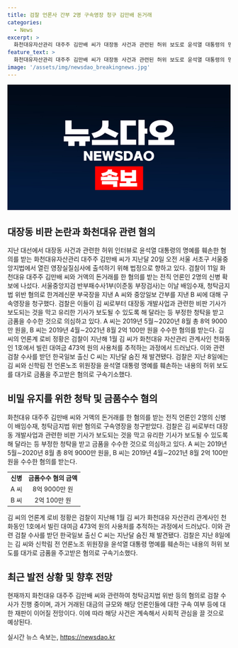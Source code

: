 ```yaml
---
title: 검찰 언론사 간부 2명 구속영장 청구 김만배 돈거래
categories:
  - News
excerpt: >
  화천대유자산관리 대주주 김만배 씨가 대장동 사건과 관련된 허위 보도로 윤석열 대통령의 명예를 훼손한 혐의를 받고, 검찰이 김 씨와 거액의 돈거래를 한 전직 언론인 2명을 구속영장을 청구한 사실이 알려졌다. A 씨는 8억 9000만 원, B 씨는 2억 100만 원을 김 씨로부터 수수한 혐의를 받고, 유사한 혐의로 김 씨와 신학림 전 언론노조 위원장도 구속된 사실이 밝혀졌다.
feature_text: >
  화천대유자산관리 대주주 김만배 씨가 대장동 사건과 관련된 허위 보도로 윤석열 대통령의 명예를 훼손한 혐의를 받고, 검찰이 김 씨와 거액의 돈거래를 한 전직 언론인 2명을 구속영장을 청구한 사실이 알려졌다. A 씨는 8억 9000만 원, B 씨는 2억 100만 원을 김 씨로부터 수수한 혐의를 받고, 유사한 혐의로 김 씨와 신학림 전 언론노조 위원장도 구속된 사실이 밝혀졌다.
image: '/assets/img/newsdao_breakingnews.jpg'
---
```


<p><img src="/assets/img/newsdao_breakingnews.jpg" alt="ontimetimes 속보" /></p>

<h2 data-ke-size="size26">대장동 비판 논란과 화천대유 관련 혐의</h2>

<p data-ke-size="size16">지난 대선에서 대장동 사건과 관련한 허위 인터뷰로 윤석열 대통령의 명예를 훼손한 혐의를 받는 화천대유자산관리 대주주 김만배 씨가 지난달 20일 오전 서울 서초구 서울중앙지법에서 열린 영장실질심사에 출석하기 위해 법정으로 향하고 있다. 검찰이 11일 화천대유 대주주 김만배 씨와 거액의 돈거래를 한 혐의를 받는 전직 언론인 2명의 신병 확보에 나섰다. 서울중앙지검 반부패수사1부(이준동 부장검사)는 이날 배임수재, 청탁금지법 위반 혐의로 한겨레신문 부국장을 지낸 A 씨와 중앙일보 간부를 지낸 B 씨에 대해 구속영장을 청구했다. 검찰은 이들이 김 씨로부터 대장동 개발사업과 관련한 비판 기사가 보도되는 것을 막고 유리한 기사가 보도될 수 있도록 해 달라는 등 부정한 청탁을 받고 금품을 수수한 것으로 의심하고 있다. A 씨는 2019년 5월∼2020년 8월 총 8억 9000만 원을, B 씨는 2019년 4월∼2021년 8월 2억 100만 원을 수수한 혐의를 받는다. 김 씨의 언론계 로비 정황은 검찰이 지난해 1월 김 씨가 화천대유 자산관리 관계사인 천화동인 1호에서 빌린 대여금 473억 원의 사용처를 추적하는 과정에서 드러났다. 이와 관련 검찰 수사를 받던 한국일보 출신 C 씨는 지난달 숨진 채 발견됐다. 검찰은 지난 8일에는 김 씨와 신학림 전 언론노조 위원장을 윤석열 대통령 명예를 훼손하는 내용의 허위 보도를 대가로 금품을 주고받은 혐의로 구속기소했다.</p>

<h2 data-ke-size="size26">비밀 유지를 위한 청탁 및 금품수수 혐의</h2>

<p data-ke-size="size16">화천대유 대주주 김만배 씨와 거액의 돈거래를 한 혐의를 받는 전직 언론인 2명의 신병이 배임수재, 청탁금지법 위반 혐의로 구속영장을 청구받았다. 검찰은 김 씨로부터 대장동 개발사업과 관련한 비판 기사가 보도되는 것을 막고 유리한 기사가 보도될 수 있도록 해 달라는 등 부정한 청탁을 받고 금품을 수수한 것으로 의심하고 있다. A 씨는 2019년 5월∼2020년 8월 총 8억 9000만 원을, B 씨는 2019년 4월∼2021년 8월 2억 100만 원을 수수한 혐의를 받는다.</p>

<table>
  <tr>
    <td style="text-align: center; height: 17px;"><b>신병</b></td>
    <td style="text-align: center; height: 17px;"><b>금품수수 혐의 금액</b></td>
  </tr>
  <tr>
    <td style="text-align: center; height: 17px;">A 씨</td>
    <td style="text-align: center; height: 17px;">8억 9000만 원</td>
  </tr>
  <tr>
    <td style="text-align: center; height: 17px;">B 씨</td>
    <td style="text-align: center; height: 17px;">2억 100만 원</td>
  </tr>
</table>

<p data-ke-size="size16">김 씨의 언론계 로비 정황은 검찰이 지난해 1월 김 씨가 화천대유 자산관리 관계사인 천화동인 1호에서 빌린 대여금 473억 원의 사용처를 추적하는 과정에서 드러났다. 이와 관련 검찰 수사를 받던 한국일보 출신 C 씨는 지난달 숨진 채 발견됐다. 검찰은 지난 8일에는 김 씨와 신학림 전 언론노조 위원장을 윤석열 대통령 명예를 훼손하는 내용의 허위 보도를 대가로 금품을 주고받은 혐의로 구속기소했다.</p>

<h2 data-ke-size="size26">최근 발전 상황 및 향후 전망</h2>

<p data-ke-size="size16">현재까지 화천대유 대주주 김만배 씨와 관련하여 청탁금지법 위반 등의 혐의로 검찰 수사가 진행 중이며, 과거 거래된 대금의 규모와 해당 언론인들에 대한 구속 여부 등에 대한 재판이 이어질 전망이다. 이에 따라 해당 사건은 계속해서 사회적 관심을 끌 것으로 예상된다.</p>
실시간 뉴스 속보는, <a href="https://newsdao.kr" rel="dofollow">https://newsdao.kr</a>


